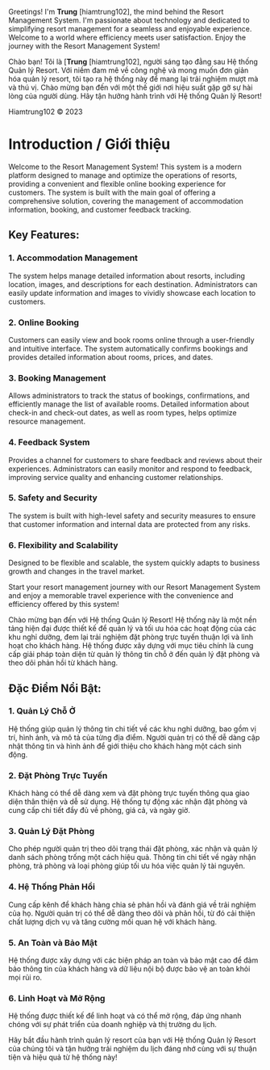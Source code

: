 Greetings! I'm **Trung** [hiamtrung102], the mind behind the Resort Management System. I'm passionate about technology and dedicated to simplifying resort management for a seamless and enjoyable experience. Welcome to a world where efficiency meets user satisfaction. Enjoy the journey with the Resort Management System!

Chào bạn! Tôi là [**Trung** [hiamtrung102], người sáng tạo đằng sau Hệ thống Quản lý Resort. Với niềm đam mê về công nghệ và mong muốn đơn giản hóa quản lý resort, tôi tạo ra hệ thống này để mang lại trải nghiệm mượt mà và thú vị. Chào mừng bạn đến với một thế giới nơi hiệu suất gặp gỡ sự hài lòng của người dùng. Hãy tận hưởng hành trình với Hệ thống Quản lý Resort!

Hiamtrung102 © 2023

# Introduction / Giới thiệu
Welcome to the Resort Management System! This system is a modern platform designed to manage and optimize the operations of resorts, providing a convenient and flexible online booking experience for customers. The system is built with the main goal of offering a comprehensive solution, covering the management of accommodation information, booking, and customer feedback tracking.

## Key Features:

### 1. Accommodation Management
The system helps manage detailed information about resorts, including location, images, and descriptions for each destination. Administrators can easily update information and images to vividly showcase each location to customers.

### 2. Online Booking
Customers can easily view and book rooms online through a user-friendly and intuitive interface. The system automatically confirms bookings and provides detailed information about rooms, prices, and dates.

### 3. Booking Management
Allows administrators to track the status of bookings, confirmations, and efficiently manage the list of available rooms. Detailed information about check-in and check-out dates, as well as room types, helps optimize resource management.

### 4. Feedback System
Provides a channel for customers to share feedback and reviews about their experiences. Administrators can easily monitor and respond to feedback, improving service quality and enhancing customer relationships.

### 5. Safety and Security
The system is built with high-level safety and security measures to ensure that customer information and internal data are protected from any risks.

### 6. Flexibility and Scalability
Designed to be flexible and scalable, the system quickly adapts to business growth and changes in the travel market.

Start your resort management journey with our Resort Management System and enjoy a memorable travel experience with the convenience and efficiency offered by this system!

Chào mừng bạn đến với Hệ thống Quản lý Resort! Hệ thống này là một nền tảng hiện đại được thiết kế để quản lý và tối ưu hóa các hoạt động của các khu nghỉ dưỡng, đem lại trải nghiệm đặt phòng trực tuyến thuận lợi và linh hoạt cho khách hàng. Hệ thống được xây dựng với mục tiêu chính là cung cấp giải pháp toàn diện từ quản lý thông tin chỗ ở đến quản lý đặt phòng và theo dõi phản hồi từ khách hàng.

## Đặc Điểm Nổi Bật:

### 1. Quản Lý Chỗ Ở
Hệ thống giúp quản lý thông tin chi tiết về các khu nghỉ dưỡng, bao gồm vị trí, hình ảnh, và mô tả của từng địa điểm. Người quản trị có thể dễ dàng cập nhật thông tin và hình ảnh để giới thiệu cho khách hàng một cách sinh động.

### 2. Đặt Phòng Trực Tuyến
Khách hàng có thể dễ dàng xem và đặt phòng trực tuyến thông qua giao diện thân thiện và dễ sử dụng. Hệ thống tự động xác nhận đặt phòng và cung cấp chi tiết đầy đủ về phòng, giá cả, và ngày giờ.

### 3. Quản Lý Đặt Phòng
Cho phép người quản trị theo dõi trạng thái đặt phòng, xác nhận và quản lý danh sách phòng trống một cách hiệu quả. Thông tin chi tiết về ngày nhận phòng, trả phòng và loại phòng giúp tối ưu hóa việc quản lý tài nguyên.

### 4. Hệ Thống Phản Hồi
Cung cấp kênh để khách hàng chia sẻ phản hồi và đánh giá về trải nghiệm của họ. Người quản trị có thể dễ dàng theo dõi và phản hồi, từ đó cải thiện chất lượng dịch vụ và tăng cường mối quan hệ với khách hàng.

### 5. An Toàn và Bảo Mật
Hệ thống được xây dựng với các biện pháp an toàn và bảo mật cao để đảm bảo thông tin của khách hàng và dữ liệu nội bộ được bảo vệ an toàn khỏi mọi rủi ro.

### 6. Linh Hoạt và Mở Rộng
Hệ thống được thiết kế để linh hoạt và có thể mở rộng, đáp ứng nhanh chóng với sự phát triển của doanh nghiệp và thị trường du lịch.

Hãy bắt đầu hành trình quản lý resort của bạn với Hệ thống Quản lý Resort của chúng tôi và tận hưởng trải nghiệm du lịch đáng nhớ cùng với sự thuận tiện và hiệu quả từ hệ thống này!
